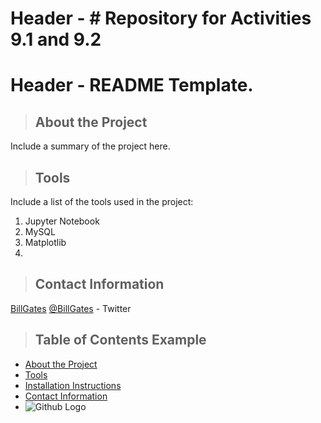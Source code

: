 # Header - # Repository for Activities 9.1 and 9.2

# Header - README Template.
<a class="anchor" id="about the project"></a>
>## About the Project
Include a summary of the project here.
<a class="anchor" id="tools"></a>
>## Tools
Include a list of the tools used in the project:
1. Jupyter Notebook
2. MySQL
3. Matplotlib
4. <a class="anchor" id="contact"></a>
>## Contact Information
[BillGates](https://www.linkedin.com/in/williamhgates/detail/recent-activity/posts/)
[@BillGates](https://twitter.com/BillGates) - Twitter
>## Table of Contents Example
* [About the Project](#about_the_project)
* [Tools](#tools)
* [Installation Instructions](#installation_instructions)
* [Contact Information](#contact)
* ![Github Logo](https://github.githubassets.com/images/modules/logos_page/Octocat.png "Github logo - markdown")